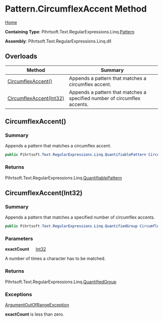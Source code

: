 # Pattern\.CircumflexAccent Method

[Home](../../../../../../README.md)

**Containing Type**: Pihrtsoft\.Text\.RegularExpressions\.Linq\.[Pattern](../README.md)

**Assembly**: Pihrtsoft\.Text\.RegularExpressions\.Linq\.dll

## Overloads

| Method | Summary |
| ------ | ------- |
| [CircumflexAccent()](#Pihrtsoft_Text_RegularExpressions_Linq_Pattern_CircumflexAccent) | Appends a pattern that matches a circumflex accent\. |
| [CircumflexAccent(Int32)](#Pihrtsoft_Text_RegularExpressions_Linq_Pattern_CircumflexAccent_System_Int32_) | Appends a pattern that matches a specified number of circumflex accents\. |

## CircumflexAccent\(\) <a name="Pihrtsoft_Text_RegularExpressions_Linq_Pattern_CircumflexAccent"></a>

### Summary

Appends a pattern that matches a circumflex accent\.

```csharp
public Pihrtsoft.Text.RegularExpressions.Linq.QuantifiablePattern CircumflexAccent()
```

### Returns

Pihrtsoft\.Text\.RegularExpressions\.Linq\.[QuantifiablePattern](../../QuantifiablePattern/README.md)

## CircumflexAccent\(Int32\) <a name="Pihrtsoft_Text_RegularExpressions_Linq_Pattern_CircumflexAccent_System_Int32_"></a>

### Summary

Appends a pattern that matches a specified number of circumflex accents\.

```csharp
public Pihrtsoft.Text.RegularExpressions.Linq.QuantifiedGroup CircumflexAccent(int exactCount)
```

### Parameters

**exactCount** &emsp; [Int32](https://docs.microsoft.com/en-us/dotnet/api/system.int32)

A number of times a character has to be matched\.

### Returns

Pihrtsoft\.Text\.RegularExpressions\.Linq\.[QuantifiedGroup](../../QuantifiedGroup/README.md)

### Exceptions

[ArgumentOutOfRangeException](https://docs.microsoft.com/en-us/dotnet/api/system.argumentoutofrangeexception)

**exactCount** is less than zero\.

